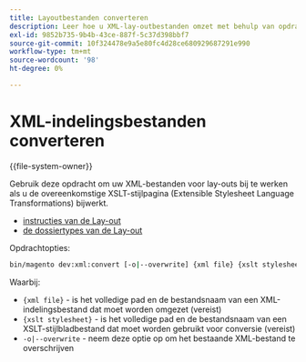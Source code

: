 ```yaml
---
title: Layoutbestanden converteren
description: Leer hoe u XML-lay-outbestanden omzet met behulp van opdrachtregelprogramma's van Adobe Commerce. Ontdek XSLT-stijlpagina-updates en bestandsconversieprocessen.
exl-id: 9852b735-9b4b-43ce-887f-5c37d398bbf7
source-git-commit: 10f324478e9a5e80fc4d28ce680929687291e990
workflow-type: tm+mt
source-wordcount: '98'
ht-degree: 0%

---
```


# XML-indelingsbestanden converteren

{{file-system-owner}}

Gebruik deze opdracht om uw XML-bestanden voor lay-outs bij te werken als u de overeenkomstige XSLT-stijlpagina (Extensible Stylesheet Language Transformations) bijwerkt.

- [ instructies van de Lay-out ](https://developer.adobe.com/commerce/frontend-core/guide/layouts/xml-instructions/)
- [ de dossiertypes van de Lay-out ](https://developer.adobe.com/commerce/frontend-core/guide/layouts/types/)

Opdrachtopties:

```bash
bin/magento dev:xml:convert [-o|--overwrite] {xml file} {xslt stylesheet}
```

Waarbij:

- `{xml file}` - is het volledige pad en de bestandsnaam van een XML-indelingsbestand dat moet worden omgezet (vereist)
- `{xslt stylesheet}` - is het volledige pad en de bestandsnaam van een XSLT-stijlbladbestand dat moet worden gebruikt voor conversie (vereist)
- `-o|--overwrite` - neem deze optie op om het bestaande XML-bestand te overschrijven
